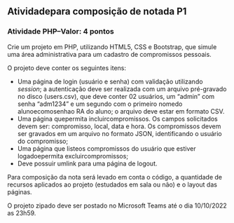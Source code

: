 ## Atividadepara composição de notada P1

### Atividade PHP–Valor: 4 pontos

Crie um projeto em PHP, utilizando HTML5, CSS e Bootstrap, que simule uma área administrativa para um cadastro de compromissos pessoais.

O projeto deve conter os seguintes itens:
 - Uma página de login (usuário e senha) com validação utilizando _session_; a autenticação deve ser realizada com um arquivo pré-gravado no disco (users.csv), que deve conter 02 usuários, um “admin” com senha “adm1234” e um segundo com o primeiro nomedo alunoecomosenhao RA do aluno; o arquivo deve estar em formato CSV.
 - Uma página quepermita incluircompromissos. Os campos solicitados devem ser: compromisso, local, data e hora. Os compromissos devem ser gravados em um arquivo no formato JSON, identificando o usuário do compromisso;
 - Uma página que listeos compromissos do usuário que estiver logadoepermita excluircompromissos;
 - Deve possuir umlink para uma página de logout.

Para composição da nota será levado em conta o código, a quantidade de recursos aplicados ao projeto (estudados em sala ou não) e o layout das páginas.

O projeto zipado deve ser postado no Microsoft Teams até o dia 10/10/2022 as 23h59.
